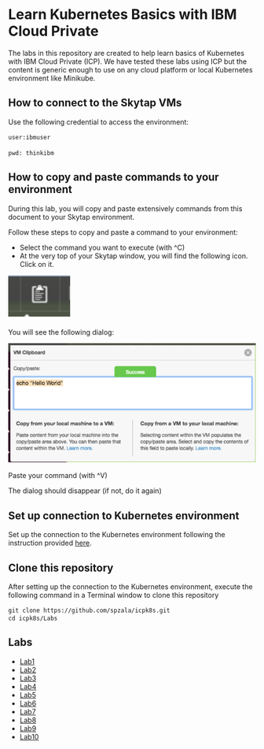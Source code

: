 # Learn Kubernetes Basics with IBM Cloud Private

The labs in this repository are created to help learn basics of Kubernetes with
IBM Cloud Private (ICP). We have tested these labs using ICP but the content is
generic enough to use on any cloud platform or local Kubernetes environment
like Minikube.

## How to connect to the Skytap VMs

Use the following credential to access the environment:

```
user:ibmuser

pwd: thinkibm
```


## How to copy and paste commands to your environment

During this lab, you will copy and paste extensively commands from this document to your Skytap environment.

Follow these steps to copy and paste a command to your environment:

* Select the command you want to execute (with ^C)
* At the very top of your Skytap window, you will find the following icon. Click on it.

![Copy](copy.png)

You will see the following dialog:

![Paste](paste.png)

Paste your command (with ^V)

The dialog should disappear (if not, do it again)


## Set up connection to Kubernetes environment
Set up the connection to the Kubernetes environment following the instruction provided [here].

[here]: ./SetupICPEnv/setupenv.md

## Clone this repository

After setting up the connection to the Kubernetes environment, execute the following command in a Terminal window to clone this repository

```
git clone https://github.com/spzala/icpk8s.git
cd icpk8s/Labs
```

## Labs

* [Lab1](Labs/Lab1/README.mdM)
* [Lab2](Labs/Lab2/README.mdM)
* [Lab3](Labs/Lab3/README.mdM)
* [Lab4](Labs/Lab4/README.mdM)
* [Lab5](Labs/Lab5/README.mdM)
* [Lab6](Labs/Lab6/README.mdM)
* [Lab7](Labs/Lab7/README.mdM)
* [Lab8](Labs/Lab8/README.mdM)
* [Lab9](Labs/Lab9/README.mdM)
* [Lab10](Labs/Lab10/README.mdM)
